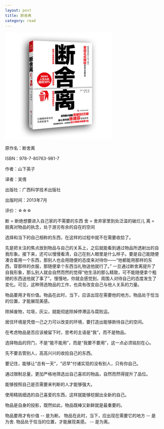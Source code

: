 ```yaml
---
layout: post
title: 断舍离
category: read
---
```

<img class="cover" src="/images/2016/20161212.jpg" />

原作名：断舍离

ISBN：978-7-80763-981-7

作者：山下英子

译者：吴倩

出版社：广西科学技术出版社

出版时间：2013年7月

评价：☆☆☆

断 = 断绝想要进入自己家的不需要的东西
舍 = 舍弃家里到处泛滥的破烂儿
离 = 脱离对物品的执念，处于游刃有余的自在的空间

选择和当下的自己相称的东西，在这样的过程中就不在需要收拾了。

先是把关注的焦点放到物品与自己的关系上，之后就能看到通过物品所透射出的自我形象。接下来，还可以慢慢看清，自己在别人眼里是什么样子。要是自己能随便凑合着用一个东西，那别人也会用随便的态度来对待你——“他都能用那样的东西，穿那样的衣服，那随便拿个东西当礼物送他就行了。”
一旦通过断舍离提升了自我形象，那么别人就会自然而然的觉得“他生活的那么精致，可不能随便拿个粗陋的东西送他就了事了”。慢慢地，你就会感觉到，周围人对待自己的态度发生了变化。可见，这种筛选物品的工作，也具有改变自己与他人关系的力量。

物品要用才有价值。物品在此时，当下，应该出现在需要他的地方。物品处于恰当的位置，才能展现美感。

除掉废物，垃圾，灰尘，就能彻底除掉停滞运与腐败运。

居住环境是凭借一己之力可以改变的环境，要打造出能够款待自己的空间。

在考虑物品是否应该被留下时，思考的主语是“我”，而不是物品。

选择物品的窍门，不是“能不能用”，而是“我要不要用”，这一点必须铭刻在心。

先不要去管别人，高高兴兴的收拾自己的东西。

要记住，能够让“总有一天”，“迟早”付诸实现的没有别人，只有你自己。

通过限制总量，更加严格地筛选出自己喜欢的物品，自然而然得提升了品位。

能够按照自己是否需要来判断的人才能够强大。

使用精挑细选的自己喜爱的东西，这样就能够挖掘出全新的自己。

物品是自身的投影，既然如此，物品既棒又新鲜就是最重要的。

物品要用才有价值   --   是为断。
物品在此时，当下，应出现在需要它的地方  --  是为舍.
物品处于恰当的位置，才能展现美感。 --  是为离。
